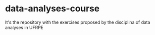 # data-analyses-course
It's the repository with the exercises proposed by the disciplina of data analyses in UFRPE
